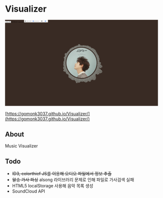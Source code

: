 # Visualizer

![v1.1](images/v1.1.png)

[https://gomonk3037.github.io/Visualizer/](https://gomonk3037.github.io/Visualizer/)

## About

Music Visualizer

## Todo

- ~~ID3, colorthief JS를 이용해 오디오 파일에서 정보 추출~~
- ~~알송 가사 파싱~~ alsong 라이브러리 문제로 인해 파일로 가사검색 실패
- HTML5 localStorage 사용해 음악 목록 생성
- SoundCloud API

